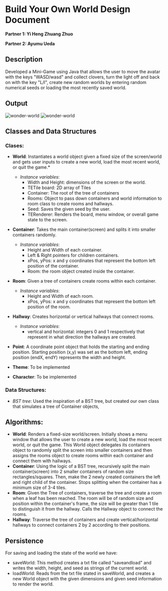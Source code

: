 # Build Your Own World Design Document

**Partner 1: Yi Heng Zhuang Zhuo**

**Partner 2: Ayumu Ueda**

## Description
Developed a Mini-Game using Java that allows the user to move the avatar with the keys "WASD/wasd" and collect clovers, turn the light off and back on with the key "L/l", create new random worlds by entering random numerical seeds or loading the most recently saved world.

## Output 
![wonder-world](https://github.com/yihz019/Wonder-World/assets/93494138/7e2d6134-9063-4c4f-96e7-bae95624589c)
![wonder-world](https://github.com/user-attachments/assets/829f44e9-f5ea-4cb7-be9c-baeb0928d98b)


## Classes and Data Structures 
### Clases:
- **World**: Instantiates a world object given a fixed size of the screen/world
and gets user inputs to create a new world, load the most recent world, or quit the game.*
  - _Instance variables_: 
    - Width and Height: dimensions of the screen or the world.
    - TETile board: 2D array of Tiles 
    - Container: The root of the tree of containers
    - Rooms: Object to pass down containers and world information to room class to create rooms and hallways.
    - Seed: Saves the given seed by the user. 
    - TERenderer: Renders the board, menu window, or overall game state to the screen.

- **Container**: Takes the main container(screen) and splits it into smaller containers randomly.
  - _Instance variables_:
    - Height and Width of each container.
    - Left & Right pointers for children containers.
    - xPos, yPos: x and y coordinates that represent the bottom left position of the container.
    - Room: the room object created inside the container.

- **Room**: Given a tree of containers create rooms within each container.
  - _Instance variables_:
    - Height and Width of each room.
    - xPos, yPos: x and y coordinates that represent the bottom left position of the room.

- **Hallway**: Creates horizontal or vertical hallways that connect rooms.
  - _Instance variables_:
    - vertical and horizontal: integers 0 and 1 respectively that represent in what direction the hallways are created.

- **Point**: A coordinate point object that holds the starting and ending position.
Starting position (x,y) was set as the bottom left, ending position (endX, endY) represents the width and height.

- **Theme**: To be implemented

- **Character**: To be implemented

### Data Structures:
- _BST tree_: Used the inspiration of a BST tree, but created our own class that simulates a tree of Container objects, 

## Algorithms:
- **World**: Renders a fixed-size world/screen. Initially shows a menu window that allows the user to create a new world,
load the most recent world, or quit the game. This World object delegates its containers object to randomly split 
the screen into smaller containers and then assigns the rooms object to create rooms within each container and connect 
them with hallways.
- **Container**: Using the logic of a BST tree, recursively split the main container(screen) into 2 smaller containers 
of random size rectangles/squares. Then, make the 2 newly created containers the 
left and right child of the container. Stops splitting when the container has a minimum size of 3-4 tiles.
- **Room**: Given the Tree of containers, traverse the tree and create a room when a leaf has been reached.
The room will be of random size and position within the container's frame, the size will be greater than 1
  tile to distinguish it from the hallway. Calls the Hallway object to connect the rooms.
- **Hallway**: Traverse the tree of containers and create vertical/horizontal hallways to connect 
containers 2 by 2 according to their positions.

## Persistence
For saving and loading the state of the world we have:
- saveWorld: This method creates a txt file called "saveandload" and writes the width, height, and seed as strings
of the current world.
- loadWorld: Reads from the txt file stated in saveWorld, and creates a new World object with the given dimensions 
and given seed information to render the world. 
